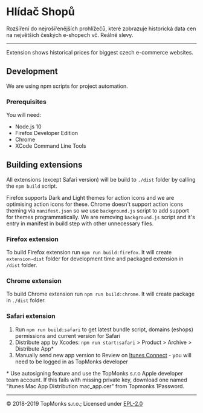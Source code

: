 # Hlídač Shopů

Rozšíření do nejrošířenějších prohlížečů, které zobrazuje historická data cen na největších
českých e-shopech vč. Reálné slevy.

---

Extension shows historical prices for biggest czech e-commerce websites.

## Development

We are using npm scripts for project automation.

### Prerequisites

You will need:

- Node.js 10
- Firefox Developer Edition
- Chrome
- XCode Command Line Tools

## Building extensions

All extensions (except Safari version) will be build to `./dist` folder by calling the `npm build` script.

Firefox supports Dark and Light themes for action icons and we are optimising action icons for these.
Chrome doesn't support action icons theming via `manifest.json` so we use `background.js` script to
add support for themes programmatically. We are removing `background.js` script and
it's entry in manifest in build step with other unnecessary files.

### Firefox extension

To build Firefox extension run `npm run build:firefox`. It will create `extension-dist` folder
for development time and packaged extension in `/dist` folder.

### Chrome extension

To build Chrome extension run `npm run build:chrome`. It will create package in `./dist` folder.

### Safari extension

1. Run `npm run build:safari` to get latest bundle script, domains (eshops) permissions and current version for Safari
2. Distribute app by Xcodes: `npm run start:safari` > Product > Archive > Distribute App\*
3. Manually send new app version to Review on [Itunes Connect](https://itunesconnect.apple.com/) - you will need to be logged in as TopMonks developer

\* Use autosigning feature and use the TopMonks s.r.o Apple developer team account. If this fails with missing private key, download one named "itunes Mac App Distribution mac_app.cer" from Topmonks 1Password.

---

© 2018-2019 TopMonks s.r.o.; Licensed under [EPL-2.0](LICENSE.txt)

